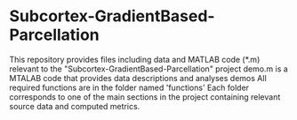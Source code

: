 # Subcortex-GradientBased-Parcellation
This repository provides files including data and MATLAB code (*.m) relevant to the "Subcortex-GradientBased-Parcellation" project
demo.m is a MTALAB code that provides data descriptions and analyses demos
All required functions are in the folder named 'functions' 
Each folder corresponds to one of the main sections in the project containing relevant source data and computed metrics. 
